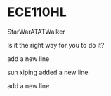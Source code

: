 # ECE110HL
StarWarATATWalker

Is it the right way for you to do it?

add a new line

sun xiping added a new line

add a new line